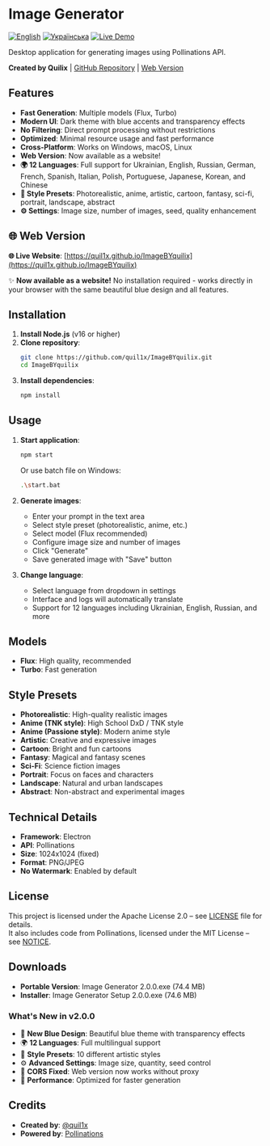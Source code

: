 # Image Generator

[![English](https://img.shields.io/badge/English-🇬🇧-blue)](README.md)
[![Українська](https://img.shields.io/badge/Українська-🇺🇦-yellow)](README.uk.md)
[![Live Demo](https://img.shields.io/badge/Live%20Demo-🌐-green)](https://quil1x.github.io/ImageBYquilix)

Desktop application for generating images using Pollinations API.

**Created by Quilix** | [GitHub Repository](https://github.com/quil1x/ImageBYquilix) | [Web Version](https://quil1x.github.io/ImageBYquilix)

## Features

- **Fast Generation**: Multiple models (Flux, Turbo)
- **Modern UI**: Dark theme with blue accents and transparency effects
- **No Filtering**: Direct prompt processing without restrictions
- **Optimized**: Minimal resource usage and fast performance
- **Cross-Platform**: Works on Windows, macOS, Linux
- **Web Version**: Now available as a website!
- **🌍 12 Languages**: Full support for Ukrainian, English, Russian, German, French, Spanish, Italian, Polish, Portuguese, Japanese, Korean, and Chinese
- **🎨 Style Presets**: Photorealistic, anime, artistic, cartoon, fantasy, sci-fi, portrait, landscape, abstract
- **⚙️ Settings**: Image size, number of images, seed, quality enhancement

## 🌐 Web Version

**🌐 Live Website**: [https://quil1x.github.io/ImageBYquilix](https://quil1x.github.io/ImageBYquilix)

✨ **Now available as a website!** No installation required - works directly in your browser with the same beautiful blue design and all features.

## Installation

1. **Install Node.js** (v16 or higher)
2. **Clone repository**:
   ```bash
   git clone https://github.com/quil1x/ImageBYquilix.git
   cd ImageBYquilix
   ```
3. **Install dependencies**:
   ```bash
   npm install
   ```

## Usage

1. **Start application**:
   ```bash
   npm start
   ```
   Or use batch file on Windows:
   ```bash
   .\start.bat
   ```

2. **Generate images**:
   - Enter your prompt in the text area
   - Select style preset (photorealistic, anime, etc.)
   - Select model (Flux recommended)
   - Configure image size and number of images
   - Click "Generate"
   - Save generated image with "Save" button

3. **Change language**:
   - Select language from dropdown in settings
   - Interface and logs will automatically translate
   - Support for 12 languages including Ukrainian, English, Russian, and more

## Models

- **Flux**: High quality, recommended
- **Turbo**: Fast generation

## Style Presets

- **Photorealistic**: High-quality realistic images
- **Anime (TNK style)**: High School DxD / TNK style
- **Anime (Passione style)**: Modern anime style
- **Artistic**: Creative and expressive images
- **Cartoon**: Bright and fun cartoons
- **Fantasy**: Magical and fantasy scenes
- **Sci-Fi**: Science fiction images
- **Portrait**: Focus on faces and characters
- **Landscape**: Natural and urban landscapes
- **Abstract**: Non-abstract and experimental images

## Technical Details

- **Framework**: Electron
- **API**: Pollinations
- **Size**: 1024x1024 (fixed)
- **Format**: PNG/JPEG
- **No Watermark**: Enabled by default

## License

This project is licensed under the Apache License 2.0 – see [LICENSE](LICENSE) file for details.  
It also includes code from Pollinations, licensed under the MIT License – see [NOTICE](NOTICE).

## Downloads

- **Portable Version**: Image Generator 2.0.0.exe (74.4 MB)
- **Installer**: Image Generator Setup 2.0.0.exe (74.6 MB)

### What's New in v2.0.0

- 🎨 **New Blue Design**: Beautiful blue theme with transparency effects
- 🌍 **12 Languages**: Full multilingual support
- 🎨 **Style Presets**: 10 different artistic styles
- ⚙️ **Advanced Settings**: Image size, quantity, seed control
- 🔧 **CORS Fixed**: Web version now works without proxy
- 🚀 **Performance**: Optimized for faster generation

## Credits

- **Created by**: [@quil1x](https://github.com/quil1x)
- **Powered by**: [Pollinations](https://pollinations.ai)